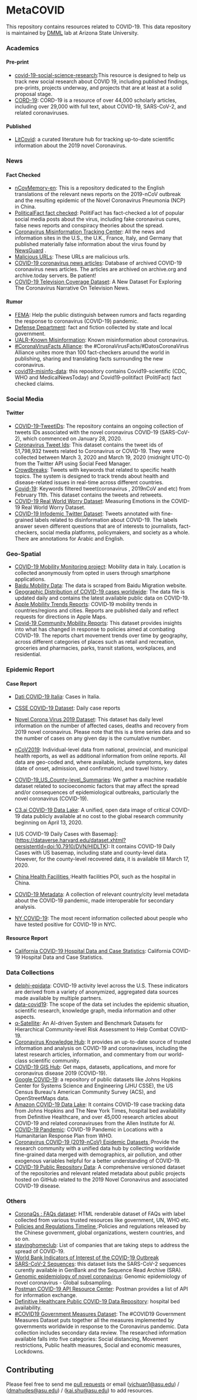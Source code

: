 # MetaCOVID
This repository contains resources related to COVID-19. This data repository is maintained by [DMML](http://dmml.asu.edu/) lab at Arizona State University. 


### Academics
#### Pre-print
- [covid-19-social-science-research](https://github.com/natematias/covid-19-social-science-research/):This resource is designed to help us track new social research about COVID 19, including published findings, pre-prints, projects underway, and projects that are at least at a solid proposal stage.
- [CORD-19](https://www.kaggle.com/allen-institute-for-ai/CORD-19-research-challenge): CORD-19 is a resource of over 44,000 scholarly articles, including over 29,000 with full text, about COVID-19, SARS-CoV-2, and related coronaviruses. 

#### Published
- [LitCovid](https://www.ncbi.nlm.nih.gov/research/coronavirus/#data-download): a curated literature hub for tracking up-to-date scientific information about the 2019 novel Coronavirus.

### News

#### Fact Checked
- [nCovMemory-en](https://github.com/memoryhonest/nCovMemory-en): This is a repository dedicated to the English translations of the relevant news reports on the 2019-nCoV outbreak and the resulting epidemic of the Novel Coronavirus Pneumonia (NCP) in China.
- [PoliticalFact fact checked](https://www.politifact.com/coronavirus/): PolitiFact has fact-checked a lot of popular social media posts about the virus, including fake coronavirus cures, false news reports and conspiracy theories about the spread. 
- [Coronavirus Misinformation Tracking Center](https://www.newsguardtech.com/coronavirus-misinformation-tracking-center/):  All the news and information sites in the U.S., the U.K., France, Italy, and Germany that published materially false information about the virus found by [NewsGuard](www.newsguardtech.com) .  
- [Malicious URLs](https://github.com/bigheiniu/awesome-coronavirus19-dataset/blob/master/MaliciousURLS.txt): These URLs are malicious urls. 
- [COVID-19 coronavirus news articles](https://www.covid19-archive.com/):  Database of archived COVID-19 coronavirus news articles. The articles are archived on archive.org and archive.today servers. Be patient! 
- [ COVID-19 Television Coverage Dataset](http://data.gdeltproject.org/blog/2020-coronavirus-narrative/live_tvnews/MASTERFILELIST.TXT): A New Dataset For Exploring The Coronavirus Narrative On Television News.

#### Rumor
- [FEMA](https://www.fema.gov/coronavirus-rumor-control): Help the public distinguish between rumors and facts regarding the response to coronavirus (COVID-19) pandemic.
- [Defense Department](https://www.defense.gov/Explore/Spotlight/Coronavirus/Rumor-Control/): fact and fiction collected by state and local government.
- [UALR-Known Misinformation](http://cosmos.ualr.edu/misinformation): Known misinformation about coronavirus. 
- [#CoronaVirusFacts Alliance](https://www.poynter.org/coronavirusfactsalliance/): the #CoronaVirusFacts/#DatosCoronaVirus Alliance unites more than 100 fact-checkers around the world in publishing, sharing and translating facts surrounding the new coronavirus. 
- [covid19-misinfo-data](https://github.com/HLTCHKUST/covid19-misinfo-data): this repository contains Covid19-scientific (CDC, WHO and  MedicalNewsToday) and Covid19-politifact (PolitiFact) fact checked claims. 

### Social Media

#### Twitter

- [COVID-19-TweetIDs](https://github.com/echen102/COVID-19-TweetIDs): The repository contains an ongoing collection of tweets IDs associated with the novel coronavirus COVID-19 (SARS-CoV-2), which commenced on January 28, 2020.
- [Coronavirus Tweet Ids](https://dataverse.harvard.edu/dataset.xhtml?persistentId=doi:10.7910/DVN/LW0BTB): This dataset contains the tweet ids of 51,798,932 tweets related to Coronavirus or COVID-19. They were collected between March 3, 2020 and March 19, 2020 (midnight UTC-0) from the Twitter API using Social Feed Manager.
- [Crowdbreaks](https://www.crowdbreaks.org/en/data_sharing): Tweets with keywords that related to specific health topics. The system is designed to track trends about health and disease-related issues in real-time across different countries. 
- [Covid-19](http://www.panacealab.org/covid19/): Keywords filtered tweet(coronavirus , 2019nCoV and etc) from February 11th. This dataset contains the tweets and retweets. 
- [COVID-19 Real World Worry Dataset](https://github.com/ben-aaron188/covid19worry): Measuring Emotions in the COVID-19 Real World Worry Dataset.
- [COVID-19 Infodemic Twitter Dataset](https://github.com/firojalam/COVID-19-tweets-for-check-worthiness): Tweets annotated with fine-grained labels related to disinformation about COVID-19. The labels answer seven different questions that are of interests to journalists, fact-checkers, social media platforms, policymakers, and society as a whole. There are annotations for Arabic and English.

### Geo-Spatial
- [COVID-19 Mobility Monitoring project](https://covid19mm.github.io/in-progress/2020/03/13/first-report-assessment.html): Mobility data in Italy. Location is collected anonymously from opted in users through smartphone applications.
- [Baidu Mobility Data](https://dataverse.harvard.edu/dataset.xhtml?persistentId=doi:10.7910/DVN/FAEZIO): The data is scraped from Baidu Migration website.
- [Geographic Distribution of COVID-19 cases worldwide](https://www.ecdc.europa.eu/en/publications-data/download-todays-data-geographic-distribution-covid-19-cases-worldwide): The data file is updated daily and contains the latest available public data on COVID-19.
- [Apple Mobility Trends Reports](https://www.apple.com/covid19/mobility):  COVID‑19 mobility trends in countries/regions and cities. Reports are published daily and reflect requests for directions in Apple Maps.  
- [Covid-19 Community Mobility Reports](https://www.google.com/covid19/mobility/): This dataset provides insights into what has changed in response to policies aimed at combating COVID-19. The reports chart movement trends over time by geography, across different categories of places such as retail and recreation, groceries and pharmacies, parks, transit stations, workplaces, and residential.


### Epidemic Report

#### Case Report

- [Dati COVID-19 Italia](https://github.com/pcm-dpc/COVID-19): Cases in Italia.

- [CSSE COVID-19 Dataset](https://github.com/CSSEGISandData/COVID-19/tree/master/csse_covid_19_data): Daily case reports

- [Novel Corona Virus 2019 Dataset](https://www.kaggle.com/sudalairajkumar/novel-corona-virus-2019-dataset): This dataset has daily level information on the number of affected cases, deaths and recovery from 2019 novel coronavirus. Please note that this is a time series data and so the number of cases on any given day is the cumulative number. 

- [nCoV2019](https://github.com/beoutbreakprepared/nCoV2019):  Individual-level data from national, provincial, and municipal health reports, as well as additional information from online reports. All data are geo-coded and, where available, include symptoms, key dates (date of onset, admission, and confirmation), and travel history. 
- [COVID-19_US_County-level_Summaries](https://github.com/JieYingWu/COVID-19_US_County-level_Summaries): We gather a machine readable dataset related to socioeconomic factors that may affect the spread and/or consequences of epidemiological outbreaks, particularly the novel coronavirus (COVID-19).
- [C3.ai COVID-19 Data Lake](https://c3.ai/covid): A unified, open data image of critical COVID-19 data publicly available at no cost to the global research community beginning on April 13, 2020.

- [US COVID-19 Daily Cases with Basemap]:(https://dataverse.harvard.edu/dataset.xhtml?persistentId=doi:10.7910/DVN/HIDLTK):  It contains COVID-19 Daily Cases with US basemap, including state and county-level data. However, for the county-level recovered data, it is available till March 17, 2020.
- [China Health Facilities ](https://dataverse.harvard.edu/dataset.xhtml?persistentId=doi:10.7910/DVN/KRSGT3):Health facilities POI, such as the hospital in China.
- [COVID-19 Metadata](https://github.com/cjvanlissa/COVID19_metadata): A collection of relevant country/city level metadata about the COVID-19 pandemic, made interoperable for secondary analysis. 
- [NY COVID-19](https://www1.nyc.gov/site/doh/covid/covid-19-data.page): The most recent information collected about people who have tested positive for COVID-19 in NYC.
#### Resource Report
- [California COVID-19 Hospital Data and Case Statistics](https://data.chhs.ca.gov/dataset/california-covid-19-hospital-data-and-case-statistics):  California COVID-19 Hospital Data and Case Statistics.

### Data Collections
- [delphi-epidata](https://github.com/cmu-delphi/delphi-epidata): COVID-19 activity level across the U.S. These indicators are derived from a variety of anonymized, aggregated data sources made available by multiple partners.
- [data-covid19](https://www.aminer.cn/data-covid19/): The scope of the data set includes the epidemic situation, scientific research, knowledge graph, media information and other aspects.
- [α-Satellite](https://github.com/yes-lab-covid-19/covid-19-dbs): An AI-driven System and Benchmark Datasets for Hierarchical Community-level Risk Assessment to Help Combat COVID-19.
- [Coronavirus Knowledge Hub](https://coronavirus.frontiersin.org/): It provides an up-to-date source of trusted information and analysis on COVID-19 and coronaviruses, including the latest research articles, information, and commentary from our world-class scientific community.
- [COVID-19 GIS Hub](https://coronavirus-disasterresponse.hub.arcgis.com/#get-data): Get maps, datasets, applications, and more for coronavirus disease 2019 (COVID-19).
- [Google COVID-19](https://console.cloud.google.com/marketplace/browse?filter=solution-type:dataset&filter=category:covid19): a repository of public datasets like Johns Hopkins Center for Systems Science and Engineering (JHU CSSE), the US Census Bureau's American Community Survey (ACS), and OpenStreetMaps data.
- [Amazon COVID-19 Data Lake](https://aws.amazon.com/blogs/big-data/a-public-data-lake-for-analysis-of-covid-19-data/): It contains COVID-19 case tracking data from Johns Hopkins and The New York Times, hospital bed availability from Definitive Healthcare, and over 45,000 research articles about COVID-19 and related coronaviruses from the Allen Institute for AI. 
- [COVID-19 Pandemic](https://data.humdata.org/event/covid-19): COVID-19 Pandemic in Locations with a Humanitarian Response Plan from WHO.
- [Coronavirus COVID-19 (2019-nCoV) Epidemic Datasets ](https://github.com/covid19datahub/COVID19):Provide the research community with a unified data hub by collecting worldwide fine-grained data merged with demographics, air pollution, and other exogenous variables helpful for a better understanding of COVID-19. 
- [COVID-19 Public Repository Data](https://github.com/github/covid-19-repo-data): A comprehensive versioned dataset of the repositories and relevant related metadata about public projects hosted on GitHub related to the 2019 Novel Coronavirus and associated COVID-19 disease.


### Others
- [CoronaQs : FAQs dataset](https://github.com/hmpandey/CoronaQs): HTML renderable dataset of FAQs with label collected from various trusted resources like government, UN, WHO etc. 
- [Policies and Regulations Timeline ](https://dataverse.harvard.edu/dataset.xhtml?persistentId=doi:10.7910/DVN/OAM2JK):Policies and regulations released by the Chinese government, global organizations, western countries, and so on. 
- [stayinghomeclub](https://github.com/phildini/stayinghomeclub):  List of companies that are taking steps to address the spread of COVID-19.
- [World Bank Indicators of Interest of the COVID-19 Outbreak](https://data.humdata.org/dataset/world-bank-indicators-of-interest-to-the-covid-19-outbreak)
- [SARS-CoV-2 Sequences](https://www.ncbi.nlm.nih.gov/genbank/sars-cov-2-seqs/): this dataset lists the SARS-CoV-2 sequences curently available in GenBank and the Sequence Read Archive (SRA).
- [Genomic epidemiology of novel coronavirus](https://nextstrain.org/ncov/global): Genomic epidemiology of novel coronavirus - Global subsampling.
- [Postman COVID-19 API Resource Center](https://covid-19-apis.postman.com/): Postman provides a list of API for information exchange. 
- [Definitive Healthcare Public COVID-19 Data Repository](https://github.com/rsowers-dhc/covid19): hospital bed availability.
- [#COVID19 Government Measures Dataset](https://www.acaps.org/covid19-government-measures-dataset): The #COVID19 Government Measures Dataset puts together all the measures implemented by governments worldwide in response to the Coronavirus pandemic. Data collection includes secondary data review. The researched information available falls into five categories: Social distancing, Movement restrictions, Public health measures, Social and economic measures, Lockdowns.

## Contributing
Please feel free to send me [pull requests](https://github.com/bigheiniu/awesome-coronavirus19-dataset/pulls) or email ([yichuan1@asu.edu](mailto:yichuan1@asu.edu)) / ([dmahudes@asu.edu](mailto:dmahudes@asu.edu)) / ([kai.shu@asu.edu](mailto:kai.shu@asu.edu)) to add resources.
